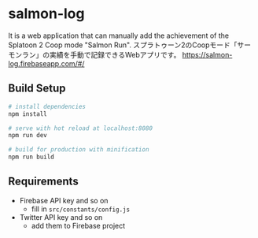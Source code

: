 # salmon-log
It is a web application that can manually add the achievement of the Splatoon 2 Coop mode "Salmon Run".
スプラトゥーン2のCoopモード「サーモンラン」の実績を手動で記録できるWebアプリです。
https://salmon-log.firebaseapp.com/#/

## Build Setup

``` bash
# install dependencies
npm install

# serve with hot reload at localhost:8080
npm run dev

# build for production with minification
npm run build
```

## Requirements

- Firebase API key and so on
    - fill in `src/constants/config.js`
- Twitter API key and so on
    - add them to Firebase project
